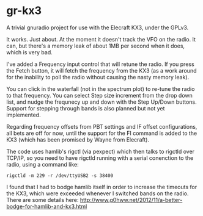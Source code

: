 gr-kx3
======

A trivial gnuradio project for use with the Elecraft KX3, under the GPLv3. 

It works.  Just about.  At the moment it doesn't track the VFO on the radio.  It
can, but there's a memory leak of about 1MB per second when it does, which is
very bad.

I've added a Frequency input control that will retune the radio.  If you press the 
Fetch button, it will fetch the frequency from the KX3 (as a work
around for the inability to poll the radio without causing the nasty
memory leak).

You can click in the waterfall (not in the spectrum plot) to re-tune the radio 
to that frequency.  You can select Step size increment from the drop down
list, and nudge the frequnecy up and down with the Step Up/Down buttons.
Support for stepping through bands is also planned but not yet implemented.

Regarding frequency offsets from PBT settings and IF offset configurations, all
bets are off for now, until the support for the FI command is added to the
KX3 (which has been promised by Wayne from Elecraft).

The code uses hamlib's rigctl (via pexpect) which then talks to rigctld over
TCP/IP, so you need to have rigctld running with a serial conenction to the
radio, using a command like:

	rigctld -m 229 -r /dev/ttyUSB2 -s 38400

I found that I had to bodge hamlib itself in order to increase the timeouts for
the KX3, which were exceeded whenever I switched bands on the radio.  There are
some details here: 
http://www.g0hww.net/2012/11/a-better-bodge-for-hamlib-and-kx3.html
